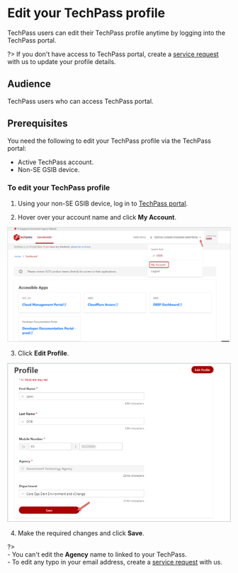 # Edit your TechPass profile

TechPass users can edit their TechPass profile anytime by logging into the TechPass portal.

?> If you don't have access to TechPass portal, create a [service request](https://go.gov.sg/seed-techpass-support) with us to update your profile details.

## Audience

TechPass users who can access TechPass portal.

## Prerequisites

You need the following to edit your TechPass profile via the TechPass portal:

- Active TechPass account.
- Non-SE GSIB device.

### To edit your TechPass profile

1. Using your non-SE GSIB device, log in to [TechPass portal](https://portal.techpass.gov.sg).

2. Hover over your account name and click **My Account**.

![view-account](assets/images/onboarding/po-non-se/view-account-or-profile.png)

3. Click **Edit Profile**.

![edit-account](assets/images/onboarding/po-non-se/edit-profile-new.png)

4. Make the required changes and click **Save**.

?> <br>- You can't edit the **Agency** name to linked to your TechPass.<br>- To edit any typo in your email address, create a [service request](https://go.gov.sg/seed-techpass-support) with us.

